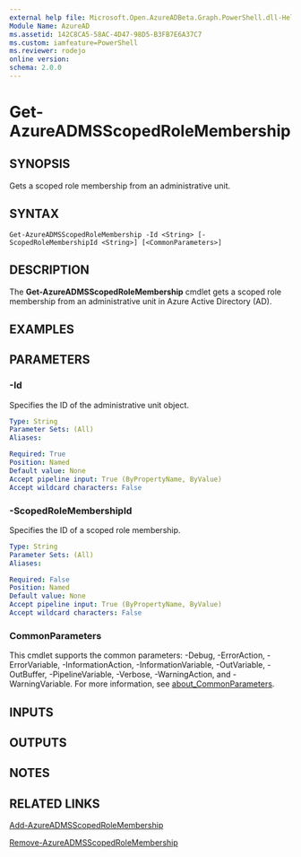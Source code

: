 ```yaml
---
external help file: Microsoft.Open.AzureADBeta.Graph.PowerShell.dll-Help.xml
Module Name: AzureAD
ms.assetid: 142C8CA5-58AC-4D47-98D5-B3FB7E6A37C7
ms.custom: iamfeature=PowerShell
ms.reviewer: rodejo
online version:
schema: 2.0.0
---
```


# Get-AzureADMSScopedRoleMembership

## SYNOPSIS
Gets a scoped role membership from an administrative unit.

## SYNTAX

```
Get-AzureADMSScopedRoleMembership -Id <String> [-ScopedRoleMembershipId <String>] [<CommonParameters>]
```

## DESCRIPTION
The **Get-AzureADMSScopedRoleMembership** cmdlet gets a scoped role membership from an administrative unit in Azure Active Directory (AD).

## EXAMPLES

## PARAMETERS

### -Id
Specifies the ID of the administrative unit object.


```yaml
Type: String
Parameter Sets: (All)
Aliases:

Required: True
Position: Named
Default value: None
Accept pipeline input: True (ByPropertyName, ByValue)
Accept wildcard characters: False
```

### -ScopedRoleMembershipId
Specifies the ID of a scoped role membership.

```yaml
Type: String
Parameter Sets: (All)
Aliases:

Required: False
Position: Named
Default value: None
Accept pipeline input: True (ByPropertyName, ByValue)
Accept wildcard characters: False
```

### CommonParameters
This cmdlet supports the common parameters: -Debug, -ErrorAction, -ErrorVariable, -InformationAction, -InformationVariable, -OutVariable, -OutBuffer, -PipelineVariable, -Verbose, -WarningAction, and -WarningVariable. For more information, see [about_CommonParameters](http://go.microsoft.com/fwlink/?LinkID=113216).

## INPUTS

## OUTPUTS

## NOTES

## RELATED LINKS

[Add-AzureADMSScopedRoleMembership](./Add-AzureADMSScopedRoleMembership.md)

[Remove-AzureADMSScopedRoleMembership](./Remove-AzureADMSScopedRoleMembership.md)

